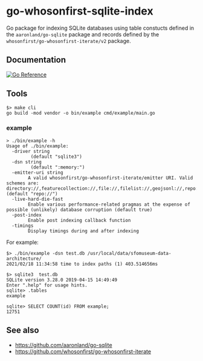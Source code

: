 # go-whosonfirst-sqlite-index

Go package for indexing SQLite databases using table constucts defined in the `aaronland/go-sqlite` package and records defined by the `whosonfirst/go-whosonfirst-iterate/v2` package.

## Documentation

[![Go Reference](https://pkg.go.dev/badge/github.com/whosonfirst/go-whosonfirst-sqlite-index.svg)](https://pkg.go.dev/github.com/whosonfirst/go-whosonfirst-sqlite-index)

## Tools

```
$> make cli
go build -mod vendor -o bin/example cmd/example/main.go
```

### example

```
> ./bin/example -h
Usage of ./bin/example:
  -driver string
    	 (default "sqlite3")
  -dsn string
    	 (default ":memory:")
  -emitter-uri string
    	A valid whosonfirst/go-whosonfirst-iterate/emitter URI. Valid schemes are: directory://,featurecollection://,file://,filelist://,geojsonl://,repo://. (default "repo://")
  -live-hard-die-fast
    	Enable various performance-related pragmas at the expense of possible (unlikely) database corruption (default true)
  -post-index
    	Enable post indexing callback function
  -timings
    	Display timings during and after indexing
```

For example:

```
$> ./bin/example -dsn test.db /usr/local/data/sfomuseum-data-architecture/
2021/02/18 11:34:58 time to index paths (1) 403.514656ms

$> sqlite3  test.db 
SQLite version 3.28.0 2019-04-15 14:49:49
Enter ".help" for usage hints.
sqlite> .tables
example

sqlite> SELECT COUNT(id) FROM example;
12751
```

## See also

* https://github.com/aaronland/go-sqlite
* https://github.com/whosonfirst/go-whosonfirst-iterate
